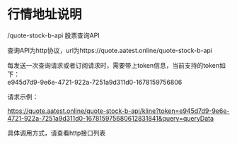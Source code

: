 # 行情地址说明
/quote-stock-b-api    股票查询API

查询API为http协议，url为https://quote.aatest.online/quote-stock-b-api

每发送一次查询请求或者订阅请求时，需要带上token信息，当前支持的token如下：<br/>
e945d7d9-9e6e-4721-922a-7251a9d311d0-1678159756806<br/>

请求示例：<br/>

https://quote.aatest.online/quote-stock-b-api/kline?token=e945d7d9-9e6e-4721-922a-7251a9d311d0-167815975680612831841&query=queryData<br/>

具体调用方式，请查看http接口列表

